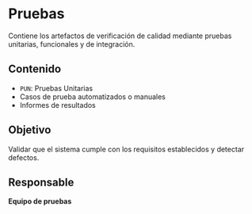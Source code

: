 # Pruebas

Contiene los artefactos de verificación de calidad mediante pruebas unitarias, funcionales y de integración.

## Contenido
- `PUN`: Pruebas Unitarias
- Casos de prueba automatizados o manuales
- Informes de resultados

## Objetivo
Validar que el sistema cumple con los requisitos establecidos y detectar defectos.

## Responsable
**Equipo de pruebas**
